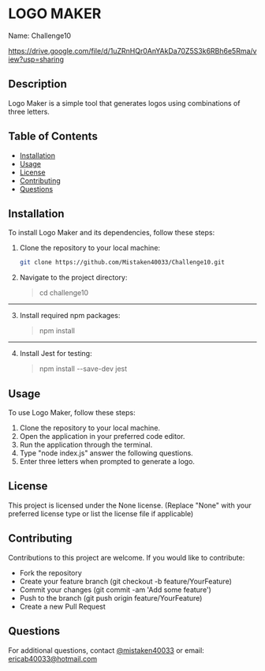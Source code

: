 # LOGO MAKER
Name: Challenge10

https://drive.google.com/file/d/1uZRnHQr0AnYAkDa70Z5S3k6RBh6e5Rma/view?usp=sharing

## Description
Logo Maker is a simple tool that generates logos using combinations of three letters.

## Table of Contents
- [Installation](#installation)
- [Usage](#usage)
- [License](#license)
- [Contributing](#contributing)
- [Questions](#questions)

## Installation
To install Logo Maker and its dependencies, follow these steps:

1. Clone the repository to your local machine:
   ```bash
   git clone https://github.com/Mistaken40033/Challenge10.git

2. Navigate to the project directory:
   >cd challenge10
-------
3. Install required npm packages:
    >npm install
-------
4. Install Jest for testing:
    >npm install --save-dev jest

## Usage
To use Logo Maker, follow these steps:
1. Clone the repository to your local machine.
2. Open the application in your preferred code editor.
3. Run the application through the terminal.
4. Type "node index.js" answer the following questions.
4. Enter three letters when prompted to generate a logo.

## License
This project is licensed under the None license. (Replace "None" with your preferred license type or list the license file if applicable)

## Contributing
Contributions to this project are welcome. If you would like to contribute:
- Fork the repository
- Create your feature branch (git checkout -b feature/YourFeature)
- Commit your changes (git commit -am 'Add some feature')
- Push to the branch (git push origin feature/YourFeature)
- Create a new Pull Request

## Questions
For additional questions, contact [@mistaken40033](https://github.com/mistaken40033) or email: ericab40033@hotmail.com
    
